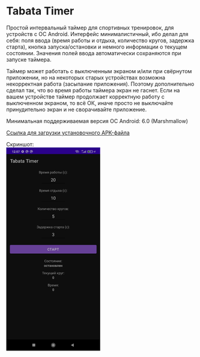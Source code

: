 
# Tabata Timer

Простой интервальный таймер для спортивных тренировок, для устройств с ОС Android. Интерфейс минималистичный, ибо делал для себя: поля ввода (время работы и отдыха, количество кругов, задержка старта), кнопка запуска/остановки и немного информации о текущем состоянии. Значения полей ввода автоматически сохраняются при запуске таймера.

Таймер может работать с выключенным экраном и/или при свёрнутом приложении, но на некоторых старых устройствах возможна некорректная работа (засыпание приложения). Поэтому дополнительно сделал так, что во время работы таймера экран не гаснет. Если на вашем устройстве таймер продолжает корректную работу с выключенном экраном, то всё ОК, иначе просто не выключайте принудительно экран и не сворачивайте приложение.

Минимальная поддерживаемая версия ОС Android: 6.0 (Marshmallow)

[Ссылка для загрузки установочного APK-файла](https://github.com/marfikus/tabata-timer-android/releases/download/v.1.0.2/tabata_timer_1.0.2.apk)

Скриншот:  
<img src="/screenshots/Screenshot_1.jpg" alt="Screenshot_1" width="250"/>

